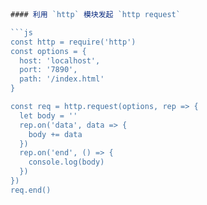 ```js



#### 利用 `http` 模块发起 `http request`

```js
const http = require('http')
const options = {
  host: 'localhost',
  port: '7890',
  path: '/index.html'
}

const req = http.request(options, rep => {
  let body = ''
  rep.on('data', data => {
    body += data
  })
  rep.on('end', () => {
    console.log(body)
  })
})
req.end()
```


